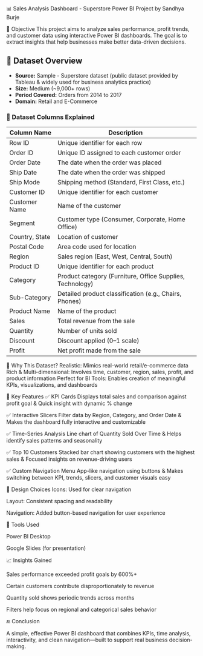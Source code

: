 📊 Sales Analysis Dashboard - Superstore
Power BI Project by Sandhya Burje



🧠 Objective
This project aims to analyze sales performance, profit trends, and customer data using interactive Power BI dashboards. The goal is to extract insights that help businesses make better data-driven decisions.
## 📁 Dataset Overview
- **Source:** Sample - Superstore dataset (public dataset provided by Tableau & widely used for business analytics practice)
- **Size:** Medium (~9,000+ rows)
- **Period Covered:** Orders from 2014 to 2017
- **Domain:** Retail and E-Commerce
### 🧾 Dataset Columns Explained
| Column Name     | Description                                                    |
|----------------|----------------------------------------------------------------|
| Row ID         | Unique identifier for each row                                 |
| Order ID       | Unique ID assigned to each customer order                      |
| Order Date     | The date when the order was placed                              |
| Ship Date      | The date when the order was shipped                             |
| Ship Mode      | Shipping method (Standard, First Class, etc.)                  |
| Customer ID    | Unique identifier for each customer                            |
| Customer Name  | Name of the customer                                           |
| Segment        | Customer type (Consumer, Corporate, Home Office)              |
| Country, State | Location of customer                                           |
| Postal Code    | Area code used for location                                    |
| Region         | Sales region (East, West, Central, South)                      |
| Product ID     | Unique identifier for each product                             |
| Category       | Product category (Furniture, Office Supplies, Technology)      |
| Sub-Category   | Detailed product classification (e.g., Chairs, Phones)         |
| Product Name   | Name of the product                                            |
| Sales          | Total revenue from the sale                                    |
| Quantity       | Number of units sold                                           |
| Discount       | Discount applied (0–1 scale)                                   |
| Profit         | Net profit made from the sale                                  |


🧪 Why This Dataset?
Realistic: Mimics real-world retail/e-commerce data
Rich & Multi-dimensional: Involves time, customer, region, sales, profit, and product information
Perfect for BI Tools: Enables creation of meaningful KPIs, visualizations, and dashboards


📌 Key Features
✅ KPI Cards
Displays total sales and comparison against profit goal & Quick insight with dynamic % change

✅ Interactive Slicers
Filter data by Region, Category, and Order Date & Makes the dashboard fully interactive and customizable

✅ Time-Series Analysis
Line chart of Quantity Sold Over Time & Helps identify sales patterns and seasonality

✅ Top 10 Customers
Stacked bar chart showing customers with the highest sales & Focused insights on revenue-driving users

✅ Custom Navigation Menu
App-like navigation using buttons & Makes switching between KPI, trends, slicers, and customer visuals easy


🎨 Design Choices
Icons: Used for clear navigation 

Layout: Consistent spacing and readability 

Navigation: Added button-based navigation for user experience

📌 Tools Used

Power BI Desktop 

Google Slides (for presentation)

📈 Insights Gained

Sales performance exceeded profit goals by 600%+

Certain customers contribute disproportionately to revenue

Quantity sold shows periodic trends across months

Filters help focus on regional and categorical sales behavior

🔚 Conclusion

A simple, effective Power BI dashboard that combines KPIs, time analysis, interactivity, and clean navigation—built to support real business decision-making.

